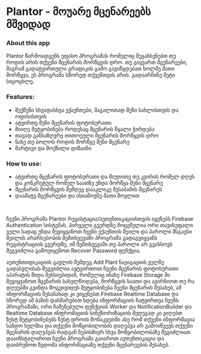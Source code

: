 # Plantor - მოუარე მცენარეებს მშვიდად

### About this app

Plantor წარმოადგენს უფასო პროგრამას 
რომელიც შეგახსენებთ თუ როდის არის
თქვენი მცენარის მორწყვის დრო. თუ 
გიყვართ მცენარეები, მაგრამ გადატვირთული
გრაფიკის გამო გავიწყდებათ ხოლმე მათი
მორწყვა, ეს პროგრამა სწორედ თქვენთვის 
არის. გადაარჩინე მეტი სიცოცხლე.


### Features: 

- შექმენი სხვადასხვა ექაუნთები, მაგალითად შენი სახლისთვის და ოფისისთვის
- ატვირთე შენი მცენარის ფოტოსურათი
- მიიღე შეტყობინება როდესაც მცენარის წყალი ჭირდება
- თავად განსაზღვრე თითოეული მცენარის მორწყვის დრო
- ნახე თუ ბოლოს როდის მორწყე შენი მცენარე 
- მარტივი და მოქნილი დიზაინი 

### How to use: 

- ატვირთე მცენარის ფოტოსურათი და მიუთითე თუ 
კვირის რომელ დღეს და კონკრეტულ რომელ საათზე უნდა მორწყა შენი მცენარე
- მცენარის მორწყვის შემდეგ დააკლიკე შესაბამის მცენარეს 
- დაამატე მცენარეები და ისიამოვნე მათი მოვლით 

<br>

ჩვენი პროგრამა Plantor რეგისტაცია/აუთენთიკაციისთვის იყენებს Firebase Authentication სისტემას. 
პირველი გვერდზე მოცემულია ორი თავისუფალი ველი სადაც უნდა შევიყვანოთ ჩვენი ექაუნთის მეილი და პაროლი 
მსგავსი მეილის არარსებობის შემთხვევაში პროგრამა გადაგვიყვანს რეგისტრაციის გვერდზე, იმ შემთხვევაში თუ პაროლი არ გვახსოვს შეგვიძლია გამოვიყენოთ Recover Password ფუნქცია. 

აუთენთიფიკაციის გავლის შემდეგ Add Plant ნავიგაციის ველზე გადასვლისას შეგვიძლია ავტვირთოთ ჩვენი მცენარის ფოტოსურათი აპარატის შიდა მეხსიებიდან, რომელიც ინახე Firebase Storage ში
შევიყვანოთ მცენარის სახელწოდება, მორწყვის საათი და ავირჩიოთ თუ რა დღეებში გვინდა მოგვივიდეს შეტყობინება ჩვენი მცენარის შესახებ, ამ ინფორმაციის შესანახად კი ვიყენებთ Firebase Realtime Database 
და სწორედ ამ ბაზის დახმარებით ხდება ინფორმაციის ჩატვირთვა ჩვენს პროგრამაში, ორი ჩაშენებული ფუნქციის Worker და NotificationBuilder და Realtime Database ინფრომაციის სინქნორიზაციის შედეგად კი ვიღებთ ზუსტ შეტყობინებებს ზუსტ დროის მონაკვეთში
ასე რომ თქვენი ინფორმაცია სანდო ხელშია და თქვენი მოწყობილობის დაღუპვა არ გამოიწვევს თქვენი მცენარის დაღუპვას რადგან ნებისმიერ სხვა მოწყობილობაზე შეგიძლიათ დააინსტალიროთ ჩვენი პროგრამა 
გაიაროთ აუთენთიკაცია და დაიბრუნოთ წვდომა ინფორმაციაზე თქვენი მცენარეების შესახებ. 



